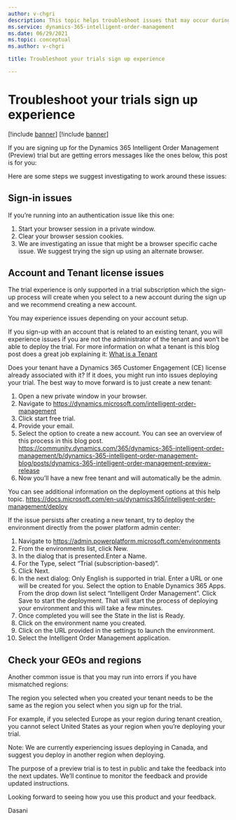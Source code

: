 ```yaml
---
author: v-chgri
description: This topic helps troubleshoot issues that may occur during sign up for the Microsoft Dynamics 365 Intelligent Order Management (Preview) trial.
ms.service: dynamics-365-intelligent-order-management
ms.date: 06/29/2021
ms.topic: conceptual
ms.author: v-chgri

title: Troubleshoot your trials sign up experience

---
```


# Troubleshoot your trials sign up experience

[!include [banner](includes/banner.md)]
[!include [banner](includes/preview-banner.md)]

If you are signing up for the Dynamics 365 Intelligent Order Management (Preview) trial but are getting errors messages like the ones below, this post is for you:

Here are some steps we suggest investigating to work around these issues:

## Sign-in issues

If you’re running into an authentication issue like this one:

1. Start your browser session in a private window.
1. Clear your browser session cookies.
1. We are investigating an issue that might be a browser specific cache issue. We suggest trying the sign up using an alternate browser.


## Account and Tenant license issues

The trial experience is only supported in a trial subscription which the sign-up process will create when you select to a new account during the sign up and we recommend creating a new account.

You may experience issues depending on your account setup.

If you sign-up with an account that is related to an existing tenant, you will experience issues if you are not the administrator of the tenant and won’t be able to deploy the trial. For more information on what a tenant is this blog post does a great job explaining it: [What is a Tenant](https://powerbi.microsoft.com/blog/what-is-a-tenant/)

Does your tenant have a Dynamics 365 Customer Engagement (CE) license already associated with it? If it does, you might run into issues deploying your trial. The best way to move forward is to just create a new tenant:

1. Open a new private window in your browser.
1. Navigate to https://dynamics.microsoft.com/intelligent-order-management
1. Click start free trial.
1. Provide your email.
1. Select the option to create a new account. You can see an overview of this process in this blog post. https://community.dynamics.com/365/dynamics-365-intelligent-order-management/b/dynamics-365-intelligent-order-management-blog/posts/dynamics-365-intelligent-order-management-preview-release
1. Now you’ll have a new free tenant and will automatically be the admin.

You can see additional information on the deployment options at this help topic. https://docs.microsoft.com/en-us/dynamics365/intelligent-order-management/deploy

If the issue persists after creating a new tenant, try to deploy the environment directly from the power platform admin center:

1. Navigate to https://admin.powerplatform.microsoft.com/environments
1. From the environments list, click New.
1. In the dialog that is presented.Enter a Name.
1. For the Type, select “Trial (subscription-based)”.
1. Click Next.
1. In the next dialog: Only English is supported in trial. Enter a URL or one will be created for you. Select the option to Enable Dynamics 365 Apps. From the drop down list select “Intelligent Order Management”. Click Save to start the deployment. That will start the process of deploying your environment and this will take a few minutes.
1. Once completed you will see the State in the list is Ready.
1. Click on the environment name you created.
1. Click on the URL provided in the settings to launch the environment.
1. Select the Intelligent Order Management application.


## Check your GEOs and regions

Another common issue is that you may run into errors if you have mismatched regions:

The region you selected when you created your tenant needs to be the same as the region you select when you sign up for the trial.

For example, if you selected Europe as your region during tenant creation, you cannot select United States as your region when you’re deploying your trial.

Note: We are currently experiencing issues deploying in Canada, and suggest you deploy in another region when deploying.

The purpose of a preview trial is to test in public and take the feedback into the next updates. We’ll continue to monitor the feedback and provide updated instructions.

Looking forward to seeing how you use this product and your feedback.

Dasani
